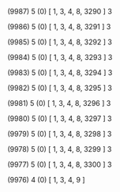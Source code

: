 (9987) 5 (0) [ 1, 3, 4, 8, 3290 ] 3 


(9986) 5 (0) [ 1, 3, 4, 8, 3291 ] 3 


(9985) 5 (0) [ 1, 3, 4, 8, 3292 ] 3 


(9984) 5 (0) [ 1, 3, 4, 8, 3293 ] 3 


(9983) 5 (0) [ 1, 3, 4, 8, 3294 ] 3 


(9982) 5 (0) [ 1, 3, 4, 8, 3295 ] 3 


(9981) 5 (0) [ 1, 3, 4, 8, 3296 ] 3 


(9980) 5 (0) [ 1, 3, 4, 8, 3297 ] 3 


(9979) 5 (0) [ 1, 3, 4, 8, 3298 ] 3 


(9978) 5 (0) [ 1, 3, 4, 8, 3299 ] 3 


(9977) 5 (0) [ 1, 3, 4, 8, 3300 ] 3 


(9976) 4 (0) [ 1, 3, 4, 9 ]  

